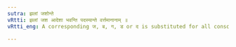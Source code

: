 ```yaml
---
sutra: झलां जशोन्ते
vRtti: झलां जश आदेशा भवन्ति पदस्यान्ते वर्त्तमानानाम् ॥
vRtti_eng: A corresponding ज, ब, ग, ड or द is substituted for all consonants (with the exception of semivowels and nasals) at the end of a word.

---
```


